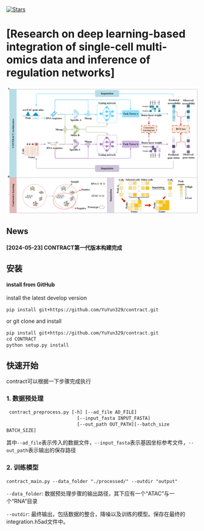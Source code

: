 [![Stars](https://img.shields.io/github/stars/YuYun329/CONTRACT?logo=GitHub&color=yellow)](https://github.com/YuYun329/CONTRACT/stargazers)
# [Research on deep learning-based integration of single-cell multi-omics data and inference of regulation networks]

![主图](/architecture/main.png)

## News
#### [2024-05-23] CONTRACT第一代版本构建完成

## 安装	

#### install from GitHub
install the latest develop version

    pip install git+https://github.com/YuYun329/contract.git

or git clone and install

    pip install git+https://github.com/YuYun329/contract.git
    cd CONTRACT
    python setup.py install
    

## 快速开始

contract可以根据一下步骤完成执行


### 1. 数据预处理

     contract_preprocess.py [-h] [--ad_file AD_FILE]
                              [--input_fasta INPUT_FASTA]
                              [--out_path OUT_PATH][--batch_size BATCH_SIZE]
    

其中`--ad_file`表示传入的数据文件，`--input_fasta`表示基因坐标参考文件，`--out_path`表示输出的保存路径
### 2. 训练模型

    contract_main.py --data_folder "./processed/" --outdir "output"
    
    
`--data_folder`: 数据预处理步骤的输出路径，其下应有一个“ATAC”与一个“RNA”目录

`--outdir`: 最终输出，包括数据的整合，降噪以及训练的模型。保存在最终的integration.h5ad文件中。

    
    
    


